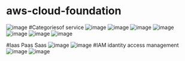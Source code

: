 # aws-cloud-foundation
![image](https://github.com/user-attachments/assets/eef9973e-f46d-4ae0-8943-44022bf167d6)
#Categoriesof service
![image](https://github.com/user-attachments/assets/04747edd-a3d8-4e86-adcf-d4ccca56ba6f)
![image](https://github.com/user-attachments/assets/a3d16fe7-46a3-42cb-82d8-45c9e9fde53f)
![image](https://github.com/user-attachments/assets/11b0ef4e-3fa7-449d-9f36-f21266f65fc0)
![image](https://github.com/user-attachments/assets/c145e3c4-7ecf-4229-be35-faa64829c918)
![image](https://github.com/user-attachments/assets/9e24dda1-624b-40a6-8532-6649eadf47bf)
![image](https://github.com/user-attachments/assets/85632fb0-cf5a-4cac-a7db-8c7959cd6d83)
![image](https://github.com/user-attachments/assets/cc912c53-bfa7-403e-8a9e-909d31810247)

#Iaas Paas Saas
![image](https://github.com/user-attachments/assets/d294b149-1352-445d-a7ab-1e158ac1a59e)
![image](https://github.com/user-attachments/assets/38be3d13-c98a-4f6e-b0cd-c1c49cbfbadc)
#IAM idantity access management
![image](https://github.com/user-attachments/assets/44607791-73fd-4b60-910b-f0f27eef1f8c)
![image](https://github.com/user-attachments/assets/d93bad7a-6ebf-4550-8a26-ad65e3733626)





